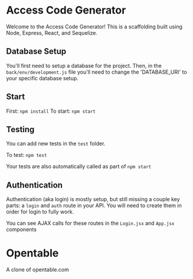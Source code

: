 # Access Code Generator
Welcome to the Access Code Generator! This is a scaffolding built using Node, Express, React, and Sequelize.

## Database Setup
You'll first need to setup a database for the project. Then, in the `back/env/development.js` file you'll need to change the 'DATABASE_URI' to your specific database setup.

## Start
First: `npm install`
To start: `npm start`

## Testing
You can add new tests in the `test` folder.

To test: `npm test`

Your tests are also automatically called as part of `npm start`

## Authentication
Authentication (aka login) is mostly setup, but still missing a couple key parts: a `login` and `auth` route in your API. You will need to create them in order for login to fully work.

You can see AJAX calls for these routes in the `Login.jsx` and `App.jsx` components

# Opentable
A clone of opentable.com
